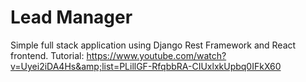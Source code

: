 # Lead Manager

Simple full stack application using Django Rest Framework and React frontend.
Tutorial: https://www.youtube.com/watch?v=Uyei2iDA4Hs&amp;list=PLillGF-RfqbbRA-CIUxlxkUpbq0IFkX60
